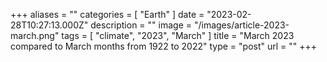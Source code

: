 +++
aliases = ""
categories = [ "Earth" ]
date = "2023-02-28T10:27:13.000Z"
description = ""
image = "/images/article-2023-march.png"
tags = [ "climate", "2023", "March" ]
title = "March 2023 compared to March months from 1922 to 2022"
type = "post"
url = ""
+++


